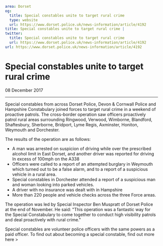 ```yaml
area: Dorset
og:
  title: Special constables unite to target rural crime
  type: website
  url: https://www.dorset.police.uk/news-information/article/4192
title: Special constables unite to target rural crime |
twitter:
  title: Special constables unite to target rural crime
  url: https://www.dorset.police.uk/news-information/article/4192
url: https://www.dorset.police.uk/news-information/article/4192
```

# Special constables unite to target rural crime

08 December 2017

* * *

Special constables from across Dorset Police, Devon & Cornwall Police and Hampshire Constabulary joined forces to target rural crime in a weekend of proactive patrols. The cross-border operation saw officers proactively patrol rural areas surrounding Ringwood, Verwood, Wimborne, Blandford, Shaftesbury, Sherborne, Bridport, Lyme Regis, Axminster, Honiton, Weymouth and Dorchester.

The results of the operation are as follows:

 * A man was arrested on suspicion of driving while over the prescribed alcohol limit in East Dorset, and another driver was reported for driving In excess of 100mph on the A338
 * Officers were called to a report of an attempted burglary in Weymouth which turned out to be a false alarm, and to a report of a suspicious vehicle in a rural area.
 * Special constables in Dorchester attended a report of a suspicious man and woman looking into parked vehicles.
 * A driver with no insurance was dealt with in Hampshire
 * More than 220 people and vehicle checks across the three Force areas.

 The operation was led by Special Inspector Ben Muspratt of Dorset Police at the end of November. He said: "This operation was a fantastic way for the Special Constabulary to come together to conduct high visibility patrols and deal proactively with rural crime."

Special constables are volunteer police officers with the same powers as a paid officer. To find out about becoming a special constable, find out more here >
